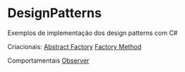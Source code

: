 # DesignPatterns
Exemplos de implementação dos design patterns com C#

Criacionais:
[Abstract Factory](https://github.com/acslook/DesignPatterns/tree/main/AbstractFactory)
[Factory Method](https://github.com/acslook/DesignPatterns/tree/main/FactoryMethod)

Comportamentais
[Observer](https://github.com/acslook/DesignPatterns/tree/main/Observer)
